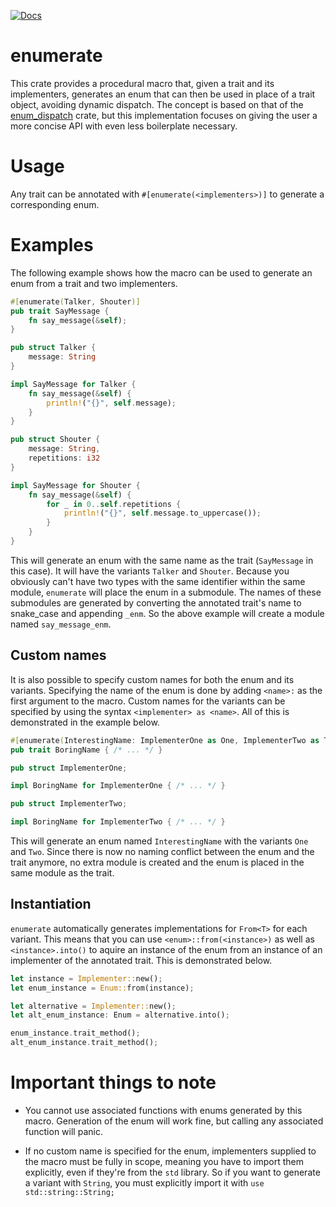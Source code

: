 [![Docs](https://docs.rs/enumerate/badge.svg)](https://docs.rs/enumerate/)

# enumerate

This crate provides a procedural macro that, given a trait and its implementers, generates an enum that can then be used in place of a trait object, avoiding dynamic dispatch. The concept is based on that of the [enum_dispatch](https:docs.rs/enum_dispatch) crate, but this implementation focuses on giving the user a more concise API with even less boilerplate necessary.

# Usage

Any trait can be annotated with `#[enumerate(<implementers>)]` to generate a corresponding enum.

# Examples

The following example shows how the macro can be used to generate an enum from a trait and two implementers.

```rust
#[enumerate(Talker, Shouter)]
pub trait SayMessage {
    fn say_message(&self);
}

pub struct Talker {
    message: String
}

impl SayMessage for Talker {
    fn say_message(&self) {
        println!("{}", self.message);
    }
}

pub struct Shouter {
    message: String,
    repetitions: i32
}

impl SayMessage for Shouter {
    fn say_message(&self) {
        for _ in 0..self.repetitions {
            println!("{}", self.message.to_uppercase());
        }
    }
}
```
This will generate an enum with the same name as the trait (`SayMessage` in this case). It will have the variants `Talker` and `Shouter`. Because you obviously can't have two types with the same identifier within the same module, `enumerate` will place the enum in a submodule. The names of these submodules are generated by converting the annotated trait's name to snake_case and appending `_enm`. So the above example will create a module named `say_message_enm`.

## Custom names

It is also possible to specify custom names for both the enum and its variants. Specifying the name of the enum is done by adding `<name>:` as the first argument to the macro. Custom names for the variants can be specified by using the syntax `<implementer> as <name>`. All of this is demonstrated in the example below.

```rust
#[enumerate(InterestingName: ImplementerOne as One, ImplementerTwo as Two)]
pub trait BoringName { /* ... */ }

pub struct ImplementerOne;

impl BoringName for ImplementerOne { /* ... */ }

pub struct ImplementerTwo;

impl BoringName for ImplementerTwo { /* ... */ }
```
This will generate an enum named `InterestingName` with the variants `One` and `Two`. Since there is now no naming conflict between the enum and the trait anymore, no extra module is created and the enum is placed in the same module as the trait.

## Instantiation

`enumerate` automatically generates implementations for `From<T>` for each variant. This means that you can use `<enum>::from(<instance>)` as well as `<instance>.into()` to aquire an instance of the enum from an instance of an implementer of the annotated trait. This is demonstrated below.

```rust
let instance = Implementer::new();
let enum_instance = Enum::from(instance);

let alternative = Implementer::new();
let alt_enum_instance: Enum = alternative.into();

enum_instance.trait_method();
alt_enum_instance.trait_method();
```

# Important things to note

* You cannot use associated functions with enums generated by this macro. Generation of the enum will work fine, but calling any associated function will panic.

* If no custom name is specified for the enum, implementers supplied to the macro must be fully in scope, meaning you have to import them explicitly, even if they're from the `std` library. So if you want to generate a variant with `String`, you must explicitly import it with `use std::string::String;`
